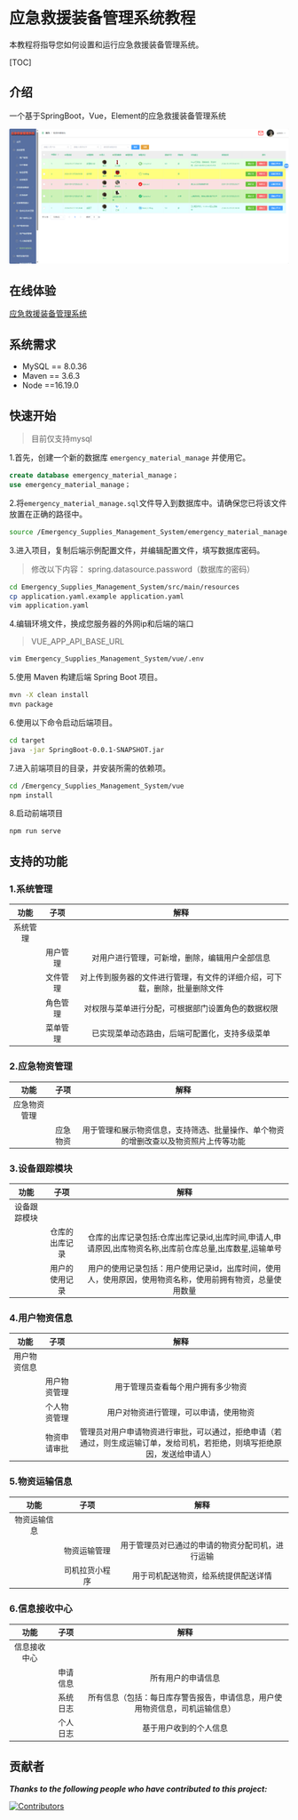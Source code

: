 # 应急救援装备管理系统教程

本教程将指导您如何设置和运行应急救援装备管理系统。

[TOC]

## 介绍

一个基于SpringBoot，Vue，Element的应急救援装备管理系统

![show_emergency_system](https://github.com/Ashesttt/Ashesttt.github.io/blob/main/images/show_emergency_system.png?raw=true)



## 在线体验

[应急救援装备管理系统](http://47.92.99.199:8080/login)



## 系统需求

- MySQL == 8.0.36
- Maven == 3.6.3
- Node ==16.19.0



## 快速开始

>目前仅支持mysql

1.首先，创建一个新的数据库 `emergency_material_manage` 并使用它。

```sql
create database emergency_material_manage；
use emergency_material_manage；
```

2.将`emergency_material_manage.sql`文件导入到数据库中。请确保您已将该文件放置在正确的路径中。

```bash
source /Emergency_Supplies_Management_System/emergency_material_manage.sql;
```

3.进入项目，复制后端示例配置文件，并编辑配置文件，填写数据库密码。

>修改以下内容：
>spring.datasource.password（数据库的密码）

```bash
cd Emergency_Supplies_Management_System/src/main/resources
cp application.yaml.example application.yaml
vim application.yaml
```

4.编辑环境文件，换成您服务器的外网ip和后端的端口

>VUE_APP_API_BASE_URL

```bash
vim Emergency_Supplies_Management_System/vue/.env
```

5.使用 Maven 构建后端 Spring Boot 项目。

```bash
mvn -X clean install
mvn package
```

6.使用以下命令启动后端项目。

```bash
cd target
java -jar SpringBoot-0.0.1-SNAPSHOT.jar
```

7.进入前端项目的目录，并安装所需的依赖项。

```bash
cd /Emergency_Supplies_Management_System/vue
npm install
```

8.启动前端项目

```bash
npm run serve
```





## 支持的功能

### 1.系统管理

|   功能   |   子项   |                             解释                             |
| :------: | :------: | :----------------------------------------------------------: |
| 系统管理 |          |                                                              |
|          | 用户管理 |        对用户进行管理，可新增，删除，编辑用户全部信息        |
|          | 文件管理 | 对上传到服务器的文件进行管理，有文件的详细介绍，可下载，删除，批量删除文件 |
|          | 角色管理 |      对权限与菜单进行分配，可根据部门设置角色的数据权限      |
|          | 菜单管理 |        已实现菜单动态路由，后端可配置化，支持多级菜单        |



### 2.应急物资管理

|     功能     |   子项   |                             解释                             |
| :----------: | :------: | :----------------------------------------------------------: |
| 应急物资管理 |          |                                                              |
|              | 应急物资 | 用于管理和展示物资信息，支持筛选、批量操作、单个物资的增删改查以及物资照片上传等功能 |



### 3.设备跟踪模块

|     功能     |      子项      |                             解释                             |
| :----------: | :------------: | :----------------------------------------------------------: |
| 设备跟踪模块 |                |                                                              |
|              | 仓库的出库记录 | 仓库的出库记录包括:仓库出库记录id,出库时间,申请人,申请原因,出库物资名称,出库前仓库总量,出库数星,运输单号 |
|              | 用户的使用记录 | 用户的使用记录包括：用户使用记录id，出库时间，使用人，使用原因，使用物资名称，使用前拥有物资，总量使用数量 |



### 4.用户物资信息

|     功能     |     子项     |                             解释                             |
| :----------: | :----------: | :----------------------------------------------------------: |
| 用户物资信息 |              |                                                              |
|              | 用户物资管理 |              用于管理员查看每个用户拥有多少物资              |
|              | 个人物资管理 |            用户对物资进行管理，可以申请，使用物资            |
|              | 物资申请审批 | 管理员对用户申请物资进行审批，可以通过，拒绝申请（若通过，则生成运输订单，发给司机，若拒绝，则填写拒绝原因，发送给申请人） |





### 5.物资运输信息

|     功能     |      子项      |                       解释                       |
| :----------: | :------------: | :----------------------------------------------: |
| 物资运输信息 |                |                                                  |
|              |  物资运输管理  | 用于管理员对已通过的申请的物资分配司机，进行运输 |
|              | 司机拉货小程序 |       用于司机配送物资，给系统提供配送详情       |



### 6.信息接收中心

|     功能     |   子项   |                             解释                             |
| :----------: | :------: | :----------------------------------------------------------: |
| 信息接收中心 |          |                                                              |
|              | 申请信息 |                      所有用户的申请信息                      |
|              | 系统日志 | 所有信息（包括：每日库存警告报告，申请信息，用户使用物资信息，司机运输信息） |
|              | 个人日志 |                    基于用户收到的个人信息                    |






## 贡献者
***Thanks to the following people who have contributed to this project:***

[![Contributors](https://contrib.rocks/image?repo=Ashesttt/Emergency_Supplies_Management_System)](https://github.com/Ashesttt/Emergency_Supplies_Management_System/graphs/contributors)
